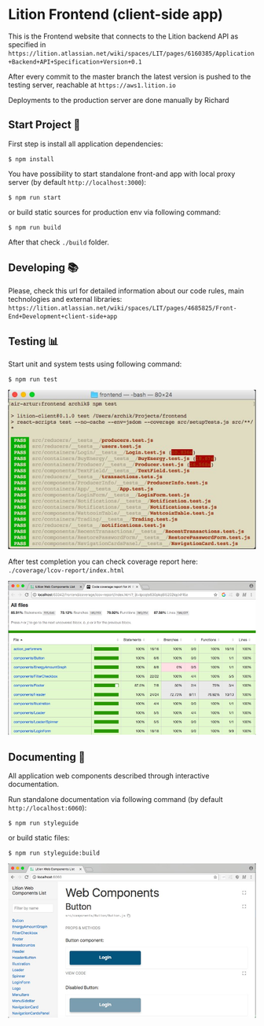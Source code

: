 # Lition Frontend (client-side app)

This is the Frontend website that connects to the Lition backend API as specified in `https://lition.atlassian.net/wiki/spaces/LIT/pages/6160385/Application+Backend+API+Specification+Version+0.1`

After every commit to the master branch the latest version is pushed to the testing server, reachable at `https://aws1.lition.io`

Deployments to the production server are done manually by Richard

## Start Project :rocket:

First step is install all application dependencies:
```
$ npm install
```

You have possibility to start standalone front-and app with local proxy server (by default `http://localhost:3000`):
```
$ npm run start
```
or build static sources for production env via following command:
```
$ npm run build
```

After that check `./build` folder.

## Developing :books:

Please, check this url for detailed information about our code rules, main technologies and external libraries: 
`https://lition.atlassian.net/wiki/spaces/LIT/pages/4685825/Front-End+Development+client-side+app`

## Testing :bar_chart:

Start unit and system tests using following command:
```
$ npm run test
```

![Tests Screen](./media/tests.jpg)

After test completion you can check coverage report here: `./coverage/lcov-report/index.html`

![Coverage Screen](./media/coverage.jpg)

## Documenting :art:

All application web components described through interactive documentation.

Run standalone documentation via following command (by default `http://localhost:6060`):
```
$ npm run styleguide
``` 

or build static files: 
```
$ npm run styleguide:build
``` 

![Docs Screen](./media/docs.jpg)
